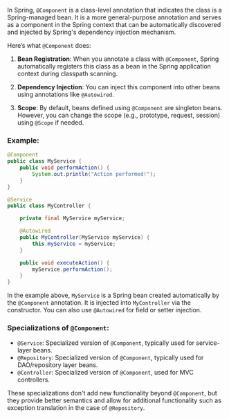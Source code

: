 
In Spring, `@Component` is a class-level annotation that indicates the class is a Spring-managed bean. It is a more general-purpose annotation and serves as a component in the Spring context that can be automatically discovered and injected by Spring's dependency injection mechanism.

Here’s what `@Component` does:

1. **Bean Registration**: When you annotate a class with `@Component`, Spring automatically registers this class as a bean in the Spring application context during classpath scanning.
    
2. **Dependency Injection**: You can inject this component into other beans using annotations like `@Autowired`.
    
3. **Scope**: By default, beans defined using `@Component` are singleton beans. However, you can change the scope (e.g., prototype, request, session) using `@Scope` if needed.

### Example:

```java
@Component
public class MyService {
    public void performAction() {
        System.out.println("Action performed!");
    }
}

@Service
public class MyController {

    private final MyService myService;

    @Autowired
    public MyController(MyService myService) {
        this.myService = myService;
    }

    public void executeAction() {
        myService.performAction();
    }
}
```

In the example above, `MyService` is a Spring bean created automatically by the `@Component` annotation. It is injected into `MyController` via the constructor. You can also use `@Autowired` for field or setter injection.

### Specializations of `@Component`:

- `@Service`: Specialized version of `@Component`, typically used for service-layer beans.
- `@Repository`: Specialized version of `@Component`, typically used for DAO/repository layer beans.
- `@Controller`: Specialized version of `@Component`, used for MVC controllers.

These specializations don't add new functionality beyond `@Component`, but they provide better semantics and allow for additional functionality such as exception translation in the case of `@Repository`.